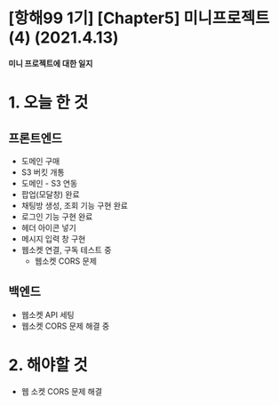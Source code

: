 # [항해99 1기] [Chapter5] 미니프로젝트 (4) (2021.4.13)



**미니 프로젝트에 대한 일지**



# 1. 오늘 한 것

##  프론트엔드

* 도메인 구매
* S3 버킷 개통
* 도메인 - S3 연동
* 팝업(모달창) 완료
* 채팅방 생성, 조회 기능 구현 완료
* 로그인 기능 구현 완료
* 헤더 아이콘 넣기
* 메시지 입력 창 구현
* 웹소켓 연결, 구독 테스트 중
  * 웹소켓 CORS 문제



## 백엔드

* 웹소켓 API 세팅
* 웹소켓 CORS 문제 해결 중



# 2. 해야할 것

* 웹 소켓 CORS 문제 해결

